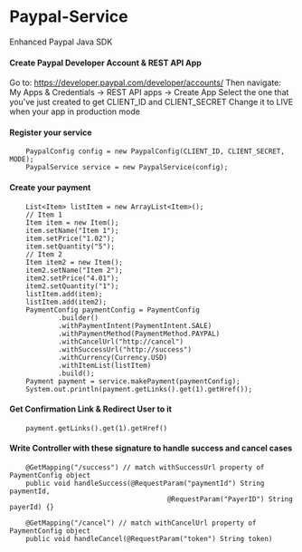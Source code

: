 # Paypal-Service
Enhanced Paypal Java SDK

#### Create Paypal Developer Account & REST API App

Go to: https://developer.paypal.com/developer/accounts/
Then navigate: My Apps & Credentials -> REST API apps -> Create App
Select the one that you've just created to get CLIENT_ID and CLIENT_SECRET
Change it to LIVE when your app in production mode

#### Register your service
        PaypalConfig config = new PaypalConfig(CLIENT_ID, CLIENT_SECRET, MODE);
        PaypalService service = new PaypalService(config);

#### Create your payment
        List<Item> listItem = new ArrayList<Item>();
        // Item 1
        Item item = new Item();
        item.setName("Item 1");
        item.setPrice("1.02");
        item.setQuantity("5");
        // Item 2
        Item item2 = new Item();
        item2.setName("Item 2");
        item2.setPrice("4.01");
        item2.setQuantity("1");
        listItem.add(item);
        listItem.add(item2);
        PaymentConfig paymentConfig = PaymentConfig
                .builder()
                .withPaymentIntent(PaymentIntent.SALE)
                .withPaymentMethod(PaymentMethod.PAYPAL)
                .withCancelUrl("http://cancel")
                .withSuccessUrl("http://success")
                .withCurrency(Currency.USD)
                .withItemList(listItem)
                .build();
        Payment payment = service.makePayment(paymentConfig);
        System.out.println(payment.getLinks().get(1).getHref());

#### Get Confirmation Link & Redirect User to it
        payment.getLinks().get(1).getHref()
        
#### Write Controller with these signature to handle success and cancel cases

        @GetMapping("/success") // match withSuccessUrl property of PaymentConfig object
        public void handleSuccess(@RequestParam("paymentId") String paymentId,
                                           @RequestParam("PayerID") String payerId) {}
                                          
        @GetMapping("/cancel") // match withCancelUrl property of PaymentConfig object
        public void handleCancel(@RequestParam("token") String token)
